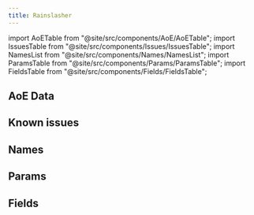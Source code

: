 ```yaml
---
title: Rainslasher
---
```


import AoETable from "@site/src/components/AoE/AoETable";
import IssuesTable from "@site/src/components/Issues/IssuesTable";
import NamesList from "@site/src/components/Names/NamesList";
import ParamsTable from "@site/src/components/Params/ParamsTable";
import FieldsTable from "@site/src/components/Fields/FieldsTable";

## AoE Data

<AoETable item_key="rainslasher" data_src="weapon" />

## Known issues

<IssuesTable item_key="rainslasher" data_src="weapon" />

## Names

<NamesList item_key="rainslasher" data_src="weapon" />

## Params

<ParamsTable item_key="rainslasher" data_src="weapon" />

## Fields

<FieldsTable item_key="rainslasher" data_src="weapon" />
